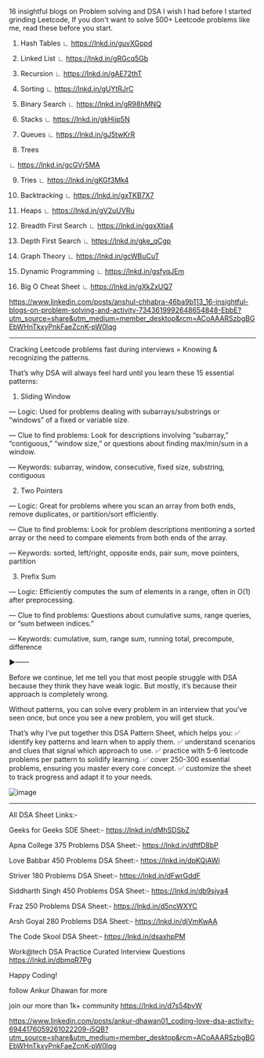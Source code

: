 16 insightful blogs on Problem solving and DSA I wish I had before I started grinding Leetcode, If you don't want to solve 500+ Leetcode problems like me, read these before you start. 

1. Hash Tables
 ∟ https://lnkd.in/guvXGppd

2. Linked List
 ∟ https://lnkd.in/gRGcq5Gb

3. Recursion
 ∟ https://lnkd.in/gAE72thT

4. Sorting
 ∟ https://lnkd.in/gUYtRJrC

5. Binary Search
 ∟ https://lnkd.in/gR98hMNQ

6. Stacks
 ∟ https://lnkd.in/gkHiip5N

7. Queues
 ∟ https://lnkd.in/gJ5twKrR

8. Trees

 ∟ https://lnkd.in/gcGVr5MA

9. Tries
 ∟ https://lnkd.in/gKGf3Mk4

10. Backtracking
 ∟ https://lnkd.in/gxTKB7X7

11. Heaps
 ∟ https://lnkd.in/gV2uUVRu

12. Breadth First Search
 ∟ https://lnkd.in/gqxXtia4

13. Depth First Search
 ∟ https://lnkd.in/gke_qCgp

14. Graph Theory
 ∟ https://lnkd.in/gcWBuCuT

15. Dynamic Programming
 ∟ https://lnkd.in/gsfyqJEm

16. Big O Cheat Sheet
 ∟ https://lnkd.in/gXkZxUQ7

https://www.linkedin.com/posts/anshul-chhabra-46ba9b113_16-insightful-blogs-on-problem-solving-and-activity-7343619992648654848-EbbE?utm_source=share&utm_medium=member_desktop&rcm=ACoAAARSzbgBGEbWHnTkxyPnkFaeZcnK-pW0lqg

*****************

Cracking Leetcode problems fast during interviews = Knowing & recognizing the patterns.

That’s why DSA will always feel hard until you learn these 15 essential patterns:

1. Sliding Window

— Logic: Used for problems dealing with subarrays/substrings or “windows” of a fixed or variable size.

— Clue to find problems: Look for descriptions involving “subarray,” “contiguous,” “window size,” or questions about finding max/min/sum in a window.

— Keywords: subarray, window, consecutive, fixed size, substring, contiguous

2. Two Pointers

— Logic: Great for problems where you scan an array from both ends, remove duplicates, or partition/sort efficiently.

— Clue to find problems: Look for problem descriptions mentioning a sorted array or the need to compare elements from both ends of the array.

— Keywords: sorted, left/right, opposite ends, pair sum, move pointers, partition

3. Prefix Sum

— Logic: Efficiently computes the sum of elements in a range, often in O(1) after preprocessing.

— Clue to find problems: Questions about cumulative sums, range queries, or “sum between indices.”

— Keywords: cumulative, sum, range sum, running total, precompute, difference

►——

Before we continue, let me tell you that most people struggle with DSA because they think they have weak logic. But mostly, it’s because their approach is completely wrong.

Without patterns, you can solve every problem in an interview that you’ve seen once, but once you see a new problem, you will get stuck.

That’s why I’ve put together this DSA Pattern Sheet, which helps you:
✅ identify key patterns and learn when to apply them.
✅ understand scenarios and clues that signal which approach to use.
✅ practice with 5-6 leetcode problems per pattern to solidify learning.
✅ cover 250-300 essential problems, ensuring you master every core concept.
✅ customize the sheet to track progress and adapt it to your needs.

![image](https://github.com/user-attachments/assets/e151b8c7-9c81-4113-840f-182082ec15db)


*****************

All DSA Sheet Links:-

Geeks for Geeks SDE Sheet:-
https://lnkd.in/dMhSDSbZ 

Apna College 375 Problems DSA Sheet:-
https://lnkd.in/dftfD8bP 

Love Babbar 450 Problems DSA Sheet:-
https://lnkd.in/dpKQjAWi 

Striver 180 Problems DSA Sheet:-
https://lnkd.in/dFwrGddF 

Siddharth Singh 450 Problems DSA Sheet:-
https://lnkd.in/db9sjya4 

Fraz 250 Problems DSA Sheet:-
https://lnkd.in/d5ncWXYC 

Arsh Goyal 280 Problems DSA Sheet:-
https://lnkd.in/djVmKwAA 

The Code Skool DSA Sheet:-
https://lnkd.in/dsaxhpPM 

Work@tech
DSA Practice
Curated Interview Questions
https://lnkd.in/dbmqR7Pg

Happy Coding!

follow Ankur Dhawan for more

join our more than 1k+ community 
https://lnkd.in/d7s54bvW


https://www.linkedin.com/posts/ankur-dhawan01_coding-love-dsa-activity-6944176059261022209-i5QB?utm_source=share&utm_medium=member_desktop&rcm=ACoAAARSzbgBGEbWHnTkxyPnkFaeZcnK-pW0lqg
